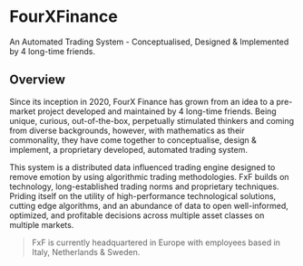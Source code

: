 # FourXFinance

An Automated Trading System - Conceptualised, Designed & Implemented by 4 long-time friends.

## Overview

Since its inception in 2020, FourX Finance has grown from an idea to a pre-market project developed and maintained by 4 long-time friends. Being unique, curious, out-of-the-box, perpetually stimulated thinkers and coming from diverse backgrounds, however, with mathematics as their commonality, they have come together to conceptualise, design & implement, a proprietary developed, automated trading system. 

This system is a distributed data influenced trading engine designed to remove emotion by using algorithmic trading methodologies. FxF builds on technology, long-established trading norms and proprietary techniques. Priding itself on the utility of high-performance technological solutions, cutting edge algorithms, and an abundance of data to open well-informed, optimized, and profitable decisions across multiple asset classes on multiple markets.

> FxF is currently headquartered in Europe with employees based in Italy, Netherlands & Sweden.
